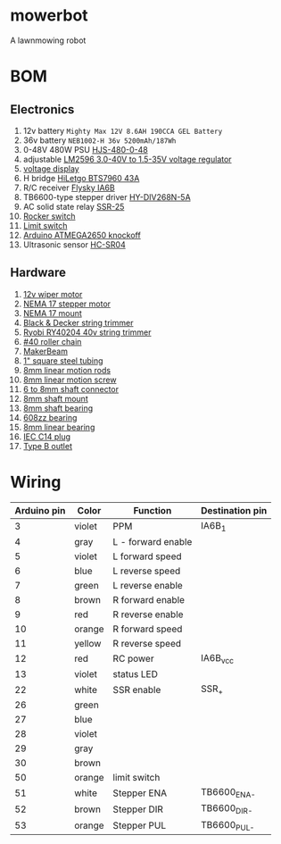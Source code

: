 # mowerbot
A lawnmowing robot


# BOM

## Electronics
1. 12v battery `Mighty Max 12V 8.6AH 190CCA GEL Battery`
1. 36v battery `NEB1002-H 36v 5200mAh/187Wh` 
1. 0-48V 480W PSU [HJS-480-0-48](https://smile.amazon.com/gp/product/B0777MH681)
1. adjustable [LM2596 3.0-40V to 1.5-35V voltage regulator](https://smile.amazon.com/gp/product/B01GJ0SC2C)
1. [voltage display](https://smile.amazon.com/gp/product/B00YALV0NG)
1. H bridge [HiLetgo BTS7960 43A](https://smile.amazon.com/gp/product/B00WSN98DC)
1. R/C receiver [Flysky IA6B](https://smile.amazon.com/gp/product/B0744DPPL8)
1. TB6600-type stepper driver [HY-DIV268N-5A](https://smile.amazon.com/gp/product/B07GNZV6YM)
1. AC solid state relay [SSR-25](https://smile.amazon.com/gp/product/B005KPGPU4)
1. [Rocker switch](https://smile.amazon.com/gp/product/B011U1NU90)
1. [Limit switch](https://smile.amazon.com/gp/product/B00E0JOTV8)
1. [Arduino ATMEGA2650 knockoff](https://smile.amazon.com/gp/product/B00D9NA4CY)
1. Ultrasonic sensor [HC-SR04](https://smile.amazon.com/gp/product/B071W9689R)

## Hardware
1. [12v wiper motor]()
1. [NEMA 17 stepper motor](https://smile.amazon.com/gp/product/B00PNEQKC0)
1. [NEMA 17 mount](https://smile.amazon.com/gp/product/B071NWWB7Z)
1. [Black & Decker string trimmer](https://smile.amazon.com/gp/product/B00HH4K6RE)
1. [Ryobi RY40204 40v string trimmer](https://smile.amazon.com/Ryobi-40-Volt-Lithium-Ion-Cordless-Included/dp/B01GOXBO9W)
1. [#40 roller chain](https://smile.amazon.com/gp/product/B00NP5LDMG)
1. [MakerBeam](https://smile.amazon.com/gp/product/B06XHXJSVL)
1. [1" square steel tubing](https://smile.amazon.com/gp/product/B003TPMSDK)
1. [8mm linear motion rods](https://smile.amazon.com/gp/product/B01LPZPJ18)
1. [8mm linear motion screw](https://smile.amazon.com/gp/product/B01H1QNSAE)
1. [6 to 8mm shaft connector](https://smile.amazon.com/gp/product/B07BY8PHGZ)
1. [8mm shaft mount](https://smile.amazon.com/gp/product/B06X94LZ33)
1. [8mm shaft bearing](https://smile.amazon.com/gp/product/B07K7DX3L6)
1. [608zz bearing](https://smile.amazon.com/gp/product/B07211VH78)
1. [8mm linear bearing](https://smile.amazon.com/gp/product/B01LPZPJ18)
1. [IEC C14 plug](https://smile.amazon.com/gp/product/B07DCXKNXQ)
1. [Type B outlet]()


# Wiring

| Arduino pin | Color | Function | Destination pin |
| ----------- | ----- | -------- | --------------- |
| 3 | violet | PPM | IA6B<sub>1</sub> |
| 4 | gray | L - forward enable | 
| 5 | violet | L forward speed |
| 6 | blue | L reverse speed |  |
| 7 | green | L reverse enable |  |
| 8 | brown | R forward enable |  |
| 9 | red | R reverse enable |  |
| 10 | orange | R forward speed |  |
| 11 | yellow | R reverse speed |  |
| 12 | red | RC power | IA6B<sub>vcc</sub> |
| 13 | violet | status LED |  |
| 22 | white | SSR enable | SSR<sub>+</sub> |
| 26 | green |  |  |
| 27 | blue |  |  |
| 28 | violet | |  |
| 29 | gray | |  |
| 30 | brown | |  |
| 50 | orange | limit switch |  |
| 51 | white | Stepper ENA | TB6600<sub>ENA-</sub> |
| 52 | brown | Stepper DIR | TB6600<sub>DIR-</sub> |
| 53 | orange | Stepper PUL | TB6600<sub>PUL-</sub> |